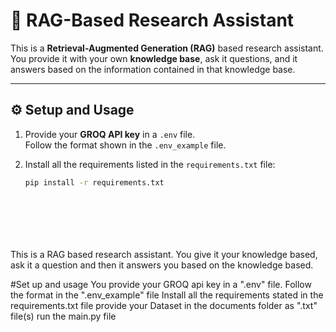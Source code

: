 # 🧠 RAG-Based Research Assistant

This is a **Retrieval-Augmented Generation (RAG)** based research assistant.  
You provide it with your own **knowledge base**, ask it questions, and it answers based on the information contained in that knowledge base.

---

## ⚙️ Setup and Usage

1. Provide your **GROQ API key** in a `.env` file.  
   Follow the format shown in the `.env_example` file.

2. Install all the requirements listed in the `requirements.txt` file:
   ```bash
   pip install -r requirements.txt








This is a RAG based research assistant.
You give it your knowledge based, ask it a question and then it answers you based on the knowledge based.

#Set up and usage
You provide your GROQ api key in a ".env" file. Follow the format in the ".env_example" file
Install all the requirements stated in the requirements.txt file
provide your Dataset in the documents folder as ".txt" file(s)
run the main.py file
